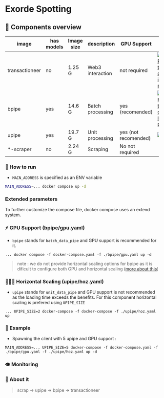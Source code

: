# Exorde Spotting

## 🐳 Components overview

| image | has models | Image size | description | GPU Support | build |
| --- | --- | --- | --- | --- | --- |
| transactioneer | no | 1.25 G | Web3 interaction | not required | [![Build & Publish the container image - production](https://github.com/exorde-labs/transactioneer/actions/workflows/build_docker_production.yaml/badge.svg)](https://github.com/exorde-labs/transactioneer/actions/workflows/build_docker_production.yaml) |
| bpipe | yes | 14.6 G | Batch processing | yes (recomended) | [![Build & Publish the container image - production](https://github.com/exorde-labs/bpipe/actions/workflows/build_docker_production.yaml/badge.svg)](https://github.com/exorde-labs/bpipe/actions/workflows/build_docker_production.yaml) |
| upipe | yes | 19.7 G | Unit processing | yes (not recomended) | [![Build](https://github.com/exorde-labs/upipe/actions/workflows/build_docker_production.yaml/badge.svg)](https://github.com/exorde-labs/upipe/actions/workflows/build_docker_production.yaml) |
| *-scraper | no | 2.24 G | Scraping | No not required |  |

### 📘 How to run

- `MAIN_ADDRESS` is specified as an ENV variable

```bash
MAIN_ADDRESS=... docker compose up -d
```

### Extended parameters

To further customize the compose file, docker compose uses an extend system.

### ⚡ GPU Support (bpipe/gpu.yaml)

- `bpipe` stands for `batch_data_pipe` and GPU support is recommended for it.

```
... docker compose -f docker-compose.yaml -f ./bpipe/gpu.yaml up -d
```

> note : we do not provide horizontal scaling options for bpipe as it is dificult to configure both GPU
> and horizontal scaling ([more about this](https://github.com/exorde-labs/Exorde-Client-Microservice-Mint/issues/1))

### 🧑‍🤝‍🧑 Horizontal Scaling (upipe/hoz.yaml)

- `upipe` stands for `unit_data_pipe` and GPU support is not recommended as the loading time exceeds the benefits. 
For this component horizontal scaling is prefered using `UPIPE_SIZE`

```
... UPIPE_SIZE=2 docker-compose -f docker-compose -f ./upipe/hoz.yaml up
```

### 📘 Example

- Spawning the client with 5 upipe and GPU support :
```
MAIN_ADDRESS=... UPIPE_SIZE=5 docker-compose -f docker-compose.yaml -f ./bpipe/gpu.yaml -f ./upipe/hoz.yaml up -d
```

### 👁️ Monitoring

### 💬 About it
> scrap -> upipe -> bpipe -> transactioneer
